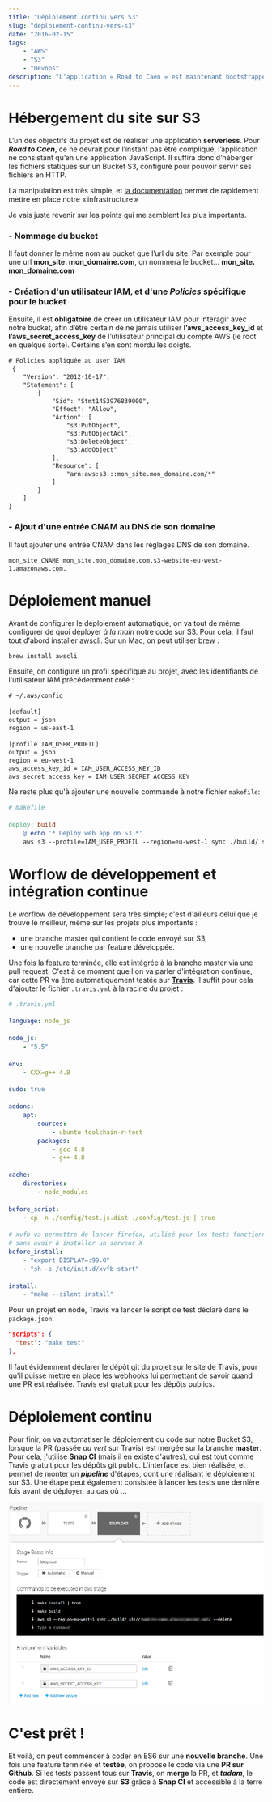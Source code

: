 ```yaml
---
title: "Déploiement continu vers S3"
slug: "deploiement-continu-vers-s3"
date: "2016-02-15"
tags:
    - "AWS"
    - "S3"
    - "Devops"
description: "L’application « Road to Caen » est maintenant bootstrappée. Avant de commencer le développement proprement, il reste à mettre en place le tunnel de déploiement continu, du code créé en local au bucket S3 d’hébergement, déploiement sécurisé par l’exécution automatique des tests unitaires et fonctionnels déjà mis en place."
---
```


# Hébergement du site sur S3

L’un des objectifs du projet est de réaliser une application **serverless**. Pour ***Road to Caen***, ce ne devrait pour l’instant pas être compliqué, l’application ne consistant qu’en une application JavaScript. Il suffira donc d’héberger les fichiers statiques sur un Bucket S3, configuré pour pouvoir servir ses fichiers en HTTP.

La manipulation est très simple, et [la documentation](http://docs.aws.amazon.com/fr_fr/AmazonS3/latest/dev/WebsiteHosting.html) permet de rapidement mettre en place notre « infrastructure »

Je vais juste revenir sur les points qui me semblent les plus importants.

### - Nommage du bucket
Il faut donner le même nom au bucket que l’url du site. Par exemple pour une url **mon_site. mon_domaine.com**, on nommera le bucket... **mon_site. mon_domaine.com**

### - Création d'un utilisateur IAM, et d'une *Policies* spécifique pour le bucket
Ensuite, il est **obligatoire** de créer un utilisateur IAM pour interagir avec notre bucket, afin d’être certain de ne jamais utiliser **l’aws_access_key_id** et **l’aws_secret_access_key** de l’utilisateur principal du compte AWS (le root en quelque sorte). Certains s’en sont mordu les doigts.

```
# Policies appliquée au user IAM
 {
    "Version": "2012-10-17",
    "Statement": [
        {
            "Sid": "Stmt1453976839000",
            "Effect": "Allow",
            "Action": [
                "s3:PutObject",
                "s3:PutObjectAcl",
                "s3:DeleteObject",
                "s3:AddObject"
            ],
            "Resource": [
                "arn:aws:s3:::mon_site.mon_domaine.com/*"
            ]
        }
    ]
}
```

### - Ajout d'une entrée CNAM au DNS de son domaine
Il faut ajouter une entrée CNAM dans les réglages DNS de son domaine.

```
mon_site CNAME mon_site.mon_domaine.com.s3-website-eu-west-1.amazonaws.com.
```


# Déploiement manuel
Avant de configurer le déploiement automatique, on va tout de même configurer de quoi déployer *à la main* notre code sur S3.
Pour cela, il faut tout d'abord installer [awscli](https://aws.amazon.com/fr/cli/). Sur un Mac, on peut utiliser [brew](http://brew.sh/) :


```bash
brew install awscli
```

Ensuite, on configure un profil spécifique au projet, avec les identifiants de l'utilisateur IAM précédemment créé :


```
# ~/.aws/config

[default]
output = json
region = us-east-1

[profile IAM_USER_PROFIL]
output = json
region = eu-west-1
aws_access_key_id = IAM_USER_ACCESS_KEY_ID
aws_secret_access_key = IAM_USER_SECRET_ACCESS_KEY
```

Ne reste plus qu'à ajouter une nouvelle commande à notre fichier `makefile`:

```makefile
# makefile

deploy: build
    @ echo '* Deploy web app on S3 *'
    aws s3 --profile=IAM_USER_PROFIL --region=eu-west-1 sync ./build/ s3://YOUR-BUCKET-NAME/ --delete
```

# Worflow de développement et intégration continue

Le worflow de développement sera très simple; c'est d'ailleurs celui que je trouve le meilleur, même sur les projets plus importants :

 - une branche master qui contient le code envoyé sur S3,
 - une nouvelle branche par feature développée.

Une fois la feature terminée, elle est intégrée à la branche master via une pull request. C'est à ce moment que l'on va parler d'intégration continue, car cette PR va être automatiquement testée sur [**Travis**](https://travis-ci.org). Il suffit pour cela d'ajouter le fichier `.travis.yml` à la racine du projet :

```yaml
# .travis.yml

language: node_js

node_js:
    - "5.5"

env:
    - CXX=g++-4.8

sudo: true

addons:
    apt:
        sources:
            - ubuntu-toolchain-r-test
        packages:
            - gcc-4.8
            - g++-4.8

cache:
    directories:
        - node_modules

before_script:
    - cp -n ./config/test.js.dist ./config/test.js | true

# xvfb va permettre de lancer firefox, utilisé pour les tests fonctionnels
# sans avoir à installer un serveur X
before_install:
    - "export DISPLAY=:99.0"
    - "sh -e /etc/init.d/xvfb start"

install:
    - "make --silent install"

```

Pour un projet en node, Travis va lancer le script de test déclaré dans le `package.json`:

```json
"scripts": {
  "test": "make test"
},
```

Il faut évidemment déclarer le dépôt git du projet sur le site de Travis, pour qu'il puisse mettre en place les webhooks lui permettant de savoir quand une PR est réalisée. Travis est gratuit pour les dépôts publics.

# Déploiement continu

Pour finir, on va automatiser le déploiement du code sur notre Bucket S3, lorsque la PR  (passée *au vert* sur Travis) est mergée sur la branche **master**. Pour cela, j'utilise [**Snap CI**](https://snap-ci.com) (mais il en existe d'autres), qui est tout comme Travis gratuit pour les dépôts git public. L'interface est bien réalisée, et permet de monter un ***pipeline*** d'étapes, dont une réalisant le déploiement sur S3. Une étape peut également consistée à lancer les tests une dernière fois avant de déployer, au cas où ...

![Road to Caen Pipeline](/images/rtc_deployment/snapCiRTC.png)

# C'est prêt !

Et voilà, on peut commencer à coder en ES6 sur une **nouvelle branche**. Une fois une feature terminée et **testée**, on propose le code via une **PR sur Github**. Si les tests passent tous sur **Travis**, on **merge** la PR, et ***tadam***, le code est directement envoyé sur **S3** grâce à **Snap CI** et accessible à la terre entière.
